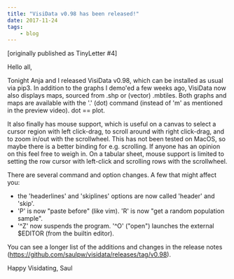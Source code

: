 ```yaml
---
title: "VisiData v0.98 has been released!"
date: 2017-11-24
tags:
    - blog
---
```

[originally published as TinyLetter #4]


Hello all,

Tonight Anja and I released VisiData v0.98, which can be installed as usual via pip3.  In addition to the graphs I demo'ed a few weeks ago, VisiData now also displays maps, sourced from .shp or (vector) .mbtiles.  Both graphs and maps are available with the '.' (dot) command (instead of 'm' as mentioned in the preview video).  dot == plot.

It also finally has mouse support, which is useful on a canvas to select a cursor region with left click-drag, to scroll around with right click-drag, and to zoom in/out with the scrollwheel.  This has not been tested on MacOS, so maybe there is a better binding for e.g. scrolling.  If anyone has an opinion on this feel free to weigh in.  On a tabular sheet, mouse support is limited to setting the row cursor with left-click and scrolling rows with the scrollwheel.

There are several command and option changes.   A few that might affect you:

- the 'headerlines' and 'skiplines' options are now called 'header' and 'skip'.
- 'P' is now "paste before" (like vim).  'R' is now "get a random population sample".
- '^Z' now suspends the program.  '^O' ("open") launches the external $EDITOR (from the builtin editor).

You can see a longer list of the additions and changes in the release notes (https://github.com/saulpw/visidata/releases/tag/v0.98).

Happy Visidating,
Saul
